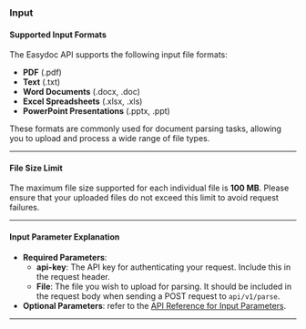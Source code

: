 ### Input

#### Supported Input Formats

The Easydoc API supports the following input file formats:

- **PDF** (.pdf)
- **Text** (.txt)
- **Word Documents** (.docx, .doc)
- **Excel Spreadsheets** (.xlsx, .xls)
- **PowerPoint Presentations** (.pptx, .ppt)

These formats are commonly used for document parsing tasks, allowing you to upload and process a wide range of file types.

---

#### File Size Limit

The maximum file size supported for each individual file is **100 MB**. Please ensure that your uploaded files do not exceed this limit to avoid request failures.

---

#### Input Parameter Explanation
  
- **Required Parameters**:
  - **api-key**: The API key for authenticating your request. Include this in the request header.
  - **File**: The file you wish to upload for parsing. It should be included in the request body when sending a POST request to `api/v1/parse`.
- **Optional Parameters**:
  refer to the [API Reference for Input Parameters](/docs/api-reference/parse.md).

---

